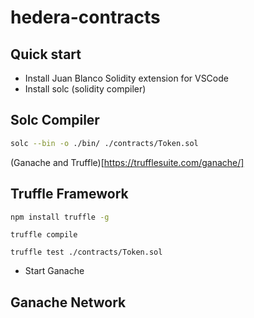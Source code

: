 # hedera-contracts

## Quick start
- Install Juan Blanco Solidity extension for VSCode
- Install solc (solidity compiler)

## Solc Compiler
```bash
solc --bin -o ./bin/ ./contracts/Token.sol
```

(Ganache and Truffle)[https://trufflesuite.com/ganache/]

## Truffle Framework
```bash
npm install truffle -g
```

```
truffle compile

truffle test ./contracts/Token.sol
```
- Start Ganache

## Ganache Network